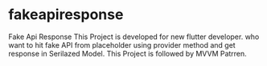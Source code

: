 # fakeapiresponse

Fake Api Response
 This Project is developed for new flutter developer. who want to hit fake API from placeholder using provider method and get response in Serilazed Model. This Project is followed by MVVM Patrren.

